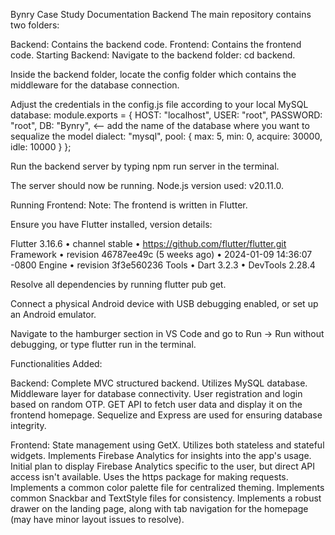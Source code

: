 Bynry Case Study Documentation
Backend
The main repository contains two folders:

Backend: Contains the backend code.
Frontend: Contains the frontend code.
Starting Backend:
Navigate to the backend folder: cd backend.

Inside the backend folder, locate the config folder which contains the middleware for the database connection.


Adjust the credentials in the config.js file according to your local MySQL database:
module.exports = {
  HOST: "localhost",
  USER: "root",
  PASSWORD: "root",
  DB: "Bynry", <--  add the name of the database where you want to sequalize the model
  dialect: "mysql", 
  pool: {
    max: 5,
    min: 0,
    acquire: 30000,
    idle: 10000
  }
};


Run the backend server by typing npm run server in the terminal.

The server should now be running. Node.js version used: v20.11.0.

Running Frontend:
Note: The frontend is written in Flutter.

Ensure you have Flutter installed, version details:

Flutter 3.16.6 • channel stable • https://github.com/flutter/flutter.git
Framework • revision 46787ee49c (5 weeks ago) • 2024-01-09 14:36:07 -0800
Engine • revision 3f3e560236
Tools • Dart 3.2.3 • DevTools 2.28.4

Resolve all dependencies by running flutter pub get.

Connect a physical Android device with USB debugging enabled, or set up an Android emulator.

Navigate to the hamburger section in VS Code and go to Run -> Run without debugging, or type flutter run in the terminal.

Functionalities Added:


Backend:
Complete MVC structured backend.
Utilizes MySQL database.
Middleware layer for database connectivity.
User registration and login based on random OTP.
GET API to fetch user data and display it on the frontend homepage.
Sequelize and Express are used for ensuring database integrity.



Frontend:
State management using GetX.
Utilizes both stateless and stateful widgets.
Implements Firebase Analytics for insights into the app's usage.
Initial plan to display Firebase Analytics specific to the user, but direct API access isn't available.
Uses the https package for making requests.
Implements a common color palette file for centralized theming.
Implements common Snackbar and TextStyle files for consistency.
Implements a robust drawer on the landing page, along with tab navigation for the homepage (may have minor layout issues to resolve).